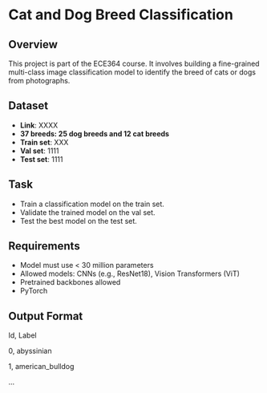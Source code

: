 # Cat and Dog Breed Classification

## Overview
This project is part of the ECE364 course. It involves building a fine-grained multi-class image classification model to identify the breed of cats or dogs from photographs.

## Dataset
- **Link**: XXXX
- **37 breeds: 25 dog breeds and 12 cat breeds**
- **Train set**: XXX
- **Val set**: 1111
- **Test set**: 1111

## Task
- Train a classification model on the train set.
- Validate the trained model on the val set.
- Test the best model on the test set.

## Requirements
- Model must use < 30 million parameters
- Allowed models: CNNs (e.g., ResNet18), Vision Transformers (ViT)
- Pretrained backbones allowed
- PyTorch

## Output Format
Id, Label

0, abyssinian

1, american_bulldog

...


